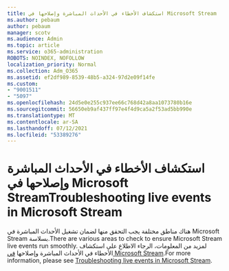 ```yaml
---
title: استكشاف الأخطاء في الأحداث المباشرة وإصلاحها في Microsoft Stream
ms.author: pebaum
author: pebaum
manager: scotv
ms.audience: Admin
ms.topic: article
ms.service: o365-administration
ROBOTS: NOINDEX, NOFOLLOW
localization_priority: Normal
ms.collection: Adm_O365
ms.assetid: ef2df989-8539-48b5-a324-97d2e09f14fe
ms.custom:
- "9001511"
- "5097"
ms.openlocfilehash: 24d5e0e255c937ee66c768d42a8aa1073780b16e
ms.sourcegitcommit: 56650eb9af437ff97e4f4d9ca5a2f53ad5bb990e
ms.translationtype: MT
ms.contentlocale: ar-SA
ms.lasthandoff: 07/12/2021
ms.locfileid: "53389276"
---
```

# <a name="troubleshooting-live-events-in-microsoft-stream"></a><span data-ttu-id="fdffa-102">استكشاف الأخطاء في الأحداث المباشرة وإصلاحها في Microsoft Stream</span><span class="sxs-lookup"><span data-stu-id="fdffa-102">Troubleshooting live events in Microsoft Stream</span></span>

<span data-ttu-id="fdffa-103">هناك مناطق مختلفة يجب التحقق منها لضمان تشغيل الأحداث المباشرة في Microsoft Stream بسلاسة.</span><span class="sxs-lookup"><span data-stu-id="fdffa-103">There are various areas to check to ensure Microsoft Stream live events run smoothly.</span></span> <span data-ttu-id="fdffa-104">لمزيد من المعلومات، الرجاء الاطلاع على استكشاف الأخطاء في الأحداث المباشرة وإصلاحها [في Microsoft Stream](/stream/live-event-troubleshooting).</span><span class="sxs-lookup"><span data-stu-id="fdffa-104">For more information, please see [Troubleshooting live events in Microsoft Stream](/stream/live-event-troubleshooting).</span></span>
